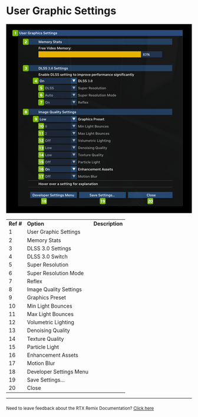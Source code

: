 # User Graphic Settings

![UserGraphicSettings](../data/images/rtxremix_024.png)

<table>
  <tr>
   <td><strong>Ref #</strong>
   </td>
   <td><strong>Option</strong>
   </td>
   <td><strong>Description</strong>
   </td>
  </tr>
  <tr>
   <td>1
   </td>
   <td>User Graphic Settings
   </td>
   <td><!--- Needs Description --->
   </td>
  </tr>
  <tr>
   <td>2
   </td>
   <td>Memory Stats
   </td>
   <td><!--- Needs Description --->
   </td>
  </tr>
  <tr>
   <td>3
   </td>
   <td>DLSS 3.0 Settings
   </td>
   <td><!--- Needs Description --->
   </td>
  </tr>
  <tr>
   <td>4
   </td>
   <td>DLSS 3.0 Switch
   </td>
   <td><!--- Needs Description --->
   </td>
  </tr>
  <tr>
   <td>5
   </td>
   <td>Super Resolution
   </td>
   <td><!--- Needs Description --->
   </td>
  </tr>
  <tr>
   <td>6
   </td>
   <td>Super Resolution Mode
   </td>
   <td><!--- Needs Description --->
   </td>
  </tr>
  <tr>
   <td>7
   </td>
   <td>Reflex
   </td>
   <td><!--- Needs Description --->
   </td>
  </tr>
  <tr>
   <td>8
   </td>
   <td>Image Quality Settings
   </td>
   <td><!--- Needs Description --->
   </td>
  </tr>
  <tr>
   <td>9
   </td>
   <td>Graphics Preset
   </td>
   <td><!--- Needs Description --->
   </td>
  </tr>
  <tr>
   <td>10
   </td>
   <td>Min Light Bounces
   </td>
   <td><!--- Needs Description --->
   </td>
  </tr>
  <tr>
   <td>11
   </td>
   <td>Max Light Bounces
   </td>
   <td><!--- Needs Description --->
   </td>
  </tr>
  <tr>
   <td>12
   </td>
   <td>Volumetric Lighting
   </td>
   <td><!--- Needs Description --->
   </td>
  </tr>
  <tr>
   <td>13
   </td>
   <td>Denoising Quality
   </td>
   <td><!--- Needs Description --->
   </td>
  </tr>
  <tr>
   <td>14
   </td>
   <td>Texture Quality
   </td>
   <td><!--- Needs Description --->
   </td>
  </tr>
  <tr>
   <td>15
   </td>
   <td>Particle Light
   </td>
   <td><!--- Needs Description --->
   </td>
  </tr>
  <tr>
   <td>16
   </td>
   <td>Enhancement Assets
   </td>
   <td><!--- Needs Description --->
   </td>
  </tr>
  <tr>
   <td>17
   </td>
   <td>Motion Blur
   </td>
   <td><!--- Needs Description --->
   </td>
  </tr>
  <tr>
   <td>18
   </td>
   <td>Developer Settings Menu
   </td>
   <td><!--- Needs Description --->
   </td>
  </tr>
  <tr>
   <td>19
   </td>
   <td>Save Settings…
   </td>
   <td><!--- Needs Description --->
   </td>
  </tr>
  <tr>
   <td>20
   </td>
   <td>Close
   </td>
   <td><!--- Needs Description --->
   </td>
  </tr>
</table>

***
<sub> Need to leave feedback about the RTX Remix Documentation?  [Click here](https://docs.google.com/forms/d/1vym6SgptS4QJvp6ZKTN8Mu9yfd5yQc76B3KHIl-n4DQ/prefill) <sub>